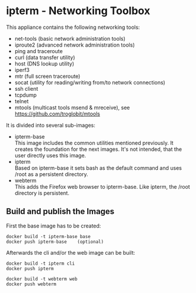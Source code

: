 # ipterm - Networking Toolbox

This appliance contains the following networking tools:

- net-tools (basic network administration tools)
- iproute2 (advanced network administration tools)
- ping and traceroute
- curl (data transfer utility)
- host (DNS lookup utility)
- iperf3
- mtr (full screen traceroute)
- socat (utility for reading/writing from/to network connections)
- ssh client
- tcpdump
- telnet
- mtools (multicast tools msend & mreceive),
  see https://github.com/troglobit/mtools

It is divided into several sub-images:

- ipterm-base  
  This image includes the common utilities mentioned previously.
  It creates the foundation for the next images.
  It's not intended, that the user directly uses this image.
- ipterm  
  Based on ipterm-base it sets bash as the default command and
  uses /root as a persistent directory.
- webterm  
  This adds the Firefox web browser to ipterm-base.
  Like ipterm, the /root directory is persistent.

## Build and publish the Images

First the base image has to be created:

```
docker build -t ipterm-base base
docker push ipterm-base    (optional)
```

Afterwards the cli and/or the web image can be built:

```
docker build -t ipterm cli
docker push ipterm
```

```
docker build -t webterm web
docker push webterm
```
